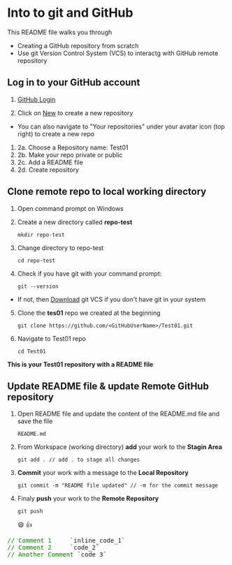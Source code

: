 # Into to git and GitHub

This README file walks you through

- Creating a GitHub repository from scratch
- Use git Version Control System (VCS) to interactg with GitHub remote repository

## **Log in to your GitHub account**

1. [GitHub Login](https://github.com/login)

2. Click on [New](https://github.com/new) to create a new repository

- You can also navigate to "Your repositories" under your avatar icon (top right) to create a new repo

1. 2a. Choose a Repository name: Test01
2. 2b. Make your repo private or public
3. 2c. Add a README file
4. 2d. Create repository <br>

## **Clone remote repo to local working directory**

1. Open command prompt on Windows

2. Create a new directory called **repo-test**

   ```
   mkdir repo-test
   ```

3. Change directory to repo-test

   ```
   cd repo-test
   ```

4. Check if you have git with your command prompt:

   ```
   git --version
   ```

- If not, then [Download](https://git-scm.com/downloads) git VCS if you don't have git in your system

5. Clone the **tes01** repo we created at the beginning

   ```
   git clone https://github.com/<GitHubUserName>/Test01.git
   ```

6. Navigate to Test01 repo

   ```
   cd Test01
   ```

**This is your Test01 repository with a README file** <br>

## **Update README file & update Remote GitHub repository**

1. Open README file and update the content of the README.md file and save the file

   ```
   README.md
   ```

2. From Workspace (working directory) **add** your work to the **Stagin Area**

   ```
   git add . // add . to stage all changes
   ```

3. **Commit** your work with a message to the **Local Repository**

   ```
   git commit -m "README file updated" // -m for the commit message
   ```

4. Finaly **push** your work to the **Remote Repository**

   ```
   git push
   ```

   :smile: :+1:

<pre>
<span style="color: green;">// Comment 1</span>     `inline_code_1`
<span style="color: green;">// Comment 2</span>     `code_2`
<span style="color: green;">// Another Comment</span> `code_3`
</pre>
